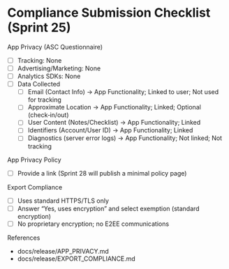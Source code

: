 # Compliance Submission Checklist (Sprint 25)

App Privacy (ASC Questionnaire)
- [ ] Tracking: None
- [ ] Advertising/Marketing: None
- [ ] Analytics SDKs: None
- [ ] Data Collected
  - [ ] Email (Contact Info) → App Functionality; Linked to user; Not used for tracking
  - [ ] Approximate Location → App Functionality; Linked; Optional (check‑in/out)
  - [ ] User Content (Notes/Checklist) → App Functionality; Linked
  - [ ] Identifiers (Account/User ID) → App Functionality; Linked
  - [ ] Diagnostics (server error logs) → App Functionality; Not linked; Not tracking

App Privacy Policy
- [ ] Provide a link (Sprint 28 will publish a minimal policy page)

Export Compliance
- [ ] Uses standard HTTPS/TLS only
- [ ] Answer “Yes, uses encryption” and select exemption (standard encryption)
- [ ] No proprietary encryption; no E2EE communications

References
- docs/release/APP_PRIVACY.md
- docs/release/EXPORT_COMPLIANCE.md
